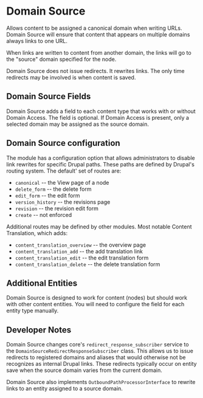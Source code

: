 Domain Source
======

Allows content to be assigned a canonical domain when writing URLs. Domain
Source will ensure that content that appears on multiple domains always links to
one URL.

When links are written to content from another domain, the links
will go to the "source" domain specified for the node.

Domain Source does not issue redirects. It rewrites links. The only time
redirects may be involved is when content is saved.

Domain Source Fields
-----

Domain Source adds a field to each content type that works with or without
Domain Access. The field is optional. If Domain Access is present, only a
selected domain may be assigned as the source domain.

Domain Source configuration
-----

The module has a configuration option that allows administrators to disable link
rewrites for specific Drupal paths. These paths are defined by Drupal's routing
system. The default' set of routes are:

* `canonical` -- the View page of a node
* `delete_form` -- the delete form
* `edit_form` -- the edit form
* `version_history` -- the revisions page
* `revision` -- the revision edit form
* `create` -- not enforced

Additional routes may be defined by other modules. Most notable Content
Translation, which adds:

* `content_translation_overview` -- the overview page
* `content_translation_add` -- the add translation link
* `content_translation_edit` -- the edit translation form
* `content_translation_delete` -- the delete translation form

Additional Entities
-----

Domain Source is designed to work for content (nodes) but should work with other
content entities. You will need to configure the field for each entity type
manually.

Developer Notes
-----

Domain Source changes core's `redirect_response_subscriber` service to the
`DomainSourceRedirectResponseSubscriber` class. This allows us to issue
redirects to registered domains and aliases that would otherwise not be
recognizes as internal Drupal links. These redirects typically occur on entity
save when the source domain varies from the current domain.

Domain Source also implements `OutboundPathProcessorInterface` to rewrite links
to an entity assigned to a source domain.
